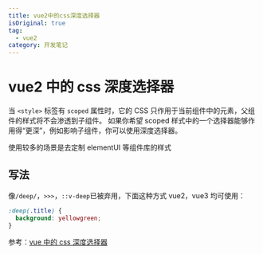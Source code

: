 ```yaml
---
title: vue2中的css深度选择器
isOriginal: true
tag:
  - vue2
category: 开发笔记
---
```


# vue2 中的 css 深度选择器

当 `<style>` 标签有 `scoped` 属性时，它的 CSS 只作用于当前组件中的元素，父组件的样式将不会渗透到子组件。 如果你希望 scoped 样式中的一个选择器能够作用得“更深”，例如影响子组件，你可以使用深度选择器。

使用较多的场景是去定制 elementUI 等组件库的样式

## 写法

像`/deep/`，`>>>`，`::v-deep`已被弃用，下面这种方式 vue2，vue3 均可使用：

```css
:deep(.title) {
  background: yellowgreen;
}
```

参考：[vue 中的 css 深度选择器](https://juejin.cn/post/6978781674070884366)

